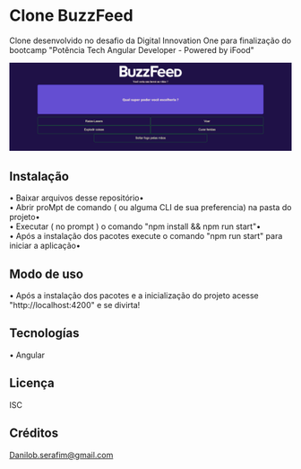 
# Clone BuzzFeed

Clone desenvolvido no desafio da Digital Innovation One para finalização do bootcamp "Potência Tech Angular Developer - Powered by iFood"

![Banner](./src/assets/images/front_readme.png)

## Instalação
• Baixar arquivos desse repositório•  
• Abrir proMpt de comando ( ou alguma CLI de sua preferencia) na pasta do projeto•  
• Executar ( no prompt ) o comando "npm install && npm run start"•  
• Após a instalação dos pacotes execute o comando  "npm run start" para iniciar a aplicação•  


## Modo de uso
• Após a instalação dos pacotes e a inicialização do projeto acesse "http://localhost:4200" e se divirta!

## Tecnologías
• Angular



## Licença
ISC

## Créditos
Danilob.serafim@gmail.com


